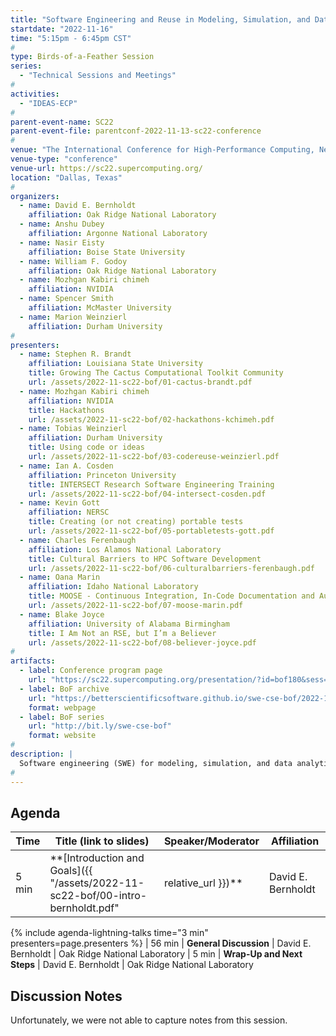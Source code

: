 ```yaml
---
title: "Software Engineering and Reuse in Modeling, Simulation, and Data Analytics for Science and Engineering"
startdate: "2022-11-16"
time: "5:15pm - 6:45pm CST"
#
type: Birds-of-a-Feather Session 
series: 
  - "Technical Sessions and Meetings"
#
activities:
  - "IDEAS-ECP"
#
parent-event-name: SC22
parent-event-file: parentconf-2022-11-13-sc22-conference
#
venue: "The International Conference for High-Performance Computing, Networking, Storage, and Analysis (SC22)"
venue-type: "conference"
venue-url: https://sc22.supercomputing.org/
location: "Dallas, Texas"
#
organizers:
  - name: David E. Bernholdt	
    affiliation: Oak Ridge National Laboratory
  - name: Anshu Dubey
    affiliation: Argonne National Laboratory
  - name: Nasir Eisty	
    affiliation: Boise State University
  - name: William F. Godoy
    affiliation: Oak Ridge National Laboratory
  - name: Mozhgan Kabiri chimeh	
    affiliation: NVIDIA
  - name: Spencer Smith
    affiliation: McMaster University
  - name: Marion Weinzierl
    affiliation: Durham University
#
presenters:
  - name: Stephen R. Brandt
    affiliation: Louisiana State University
    title: Growing The Cactus Computational Toolkit Community
    url: /assets/2022-11-sc22-bof/01-cactus-brandt.pdf
  - name: Mozhgan Kabiri chimeh	
    affiliation: NVIDIA
    title: Hackathons
    url: /assets/2022-11-sc22-bof/02-hackathons-kchimeh.pdf
  - name: Tobias Weinzierl
    affiliation: Durham University
    title: Using code or ideas
    url: /assets/2022-11-sc22-bof/03-codereuse-weinzierl.pdf
  - name: Ian A. Cosden
    affiliation: Princeton University
    title: INTERSECT Research Software Engineering Training
    url: /assets/2022-11-sc22-bof/04-intersect-cosden.pdf
  - name: Kevin Gott
    affiliation: NERSC
    title: Creating (or not creating) portable tests
    url: /assets/2022-11-sc22-bof/05-portabletests-gott.pdf
  - name: Charles Ferenbaugh
    affiliation: Los Alamos National Laboratory
    title: Cultural Barriers to HPC Software Development
    url: /assets/2022-11-sc22-bof/06-culturalbarriers-ferenbaugh.pdf
  - name: Oana Marin
    affiliation: Idaho National Laboratory
    title: MOOSE - Continuous Integration, In-Code Documentation and Automation for Research Software
    url: /assets/2022-11-sc22-bof/07-moose-marin.pdf
  - name: Blake Joyce 
    affiliation: University of Alabama Birmingham
    title: I Am Not an RSE, but I’m a Believer
    url: /assets/2022-11-sc22-bof/08-believer-joyce.pdf
#
artifacts:
  - label: Conference program page
    url: "https://sc22.supercomputing.org/presentation/?id=bof180&sess=sess368"
  - label: BoF archive
    url: "https://betterscientificsoftware.github.io/swe-cse-bof/2022-11-sc22-bof/"
    format: webpage
  - label: BoF series
    url: "http://bit.ly/swe-cse-bof"
    format: website
#
description: |
  Software engineering (SWE) for modeling, simulation, and data analytics for computational science and engineering (CSE) is challenging, with ever-more sophisticated, higher fidelity simulations of ever-larger, more complex problems involving larger data volumes, more domains, and more researchers. Targeting both commodity and high-end computers multiplies these challenges. We invest significantly in creating these codes, but rarely talk about that experience; we just focus on the results. We seek to raise awareness of SWE for CSE, and provide an opportunity for discussion and community building. Presentations and discussion notes will be made available through the BoF series website, <http://bit.ly/swe-cse-bof>.
#
---
```

## Agenda

| Time | Title (link to slides) | Speaker/Moderator | Affiliation
| -----|------------------------|-------------------|------------
| 5 min | **[Introduction and Goals]({{ "/assets/2022-11-sc22-bof/00-intro-bernholdt.pdf" | relative_url }})** | David E. Bernholdt | Oak Ridge National Laboratory
{% include agenda-lightning-talks time="3 min" presenters=page.presenters %}
| 56 min | **General Discussion** | David E. Bernholdt | Oak Ridge National Laboratory
| 5 min | **Wrap-Up and Next Steps** | David E. Bernholdt | Oak Ridge National Laboratory

## Discussion Notes

Unfortunately, we were not able to capture notes from this session.
